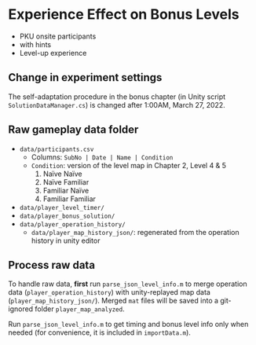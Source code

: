 # Experience Effect on Bonus Levels

- PKU onsite participants
- with hints
- Level-up experience

## Change in experiment settings

The self-adaptation procedure in the bonus chapter (in Unity script `SolutionDataManager.cs`) is changed after 1:00AM, March 27, 2022.

## Raw gameplay data folder

- `data/participants.csv`
    - Columns: `SubNo | Date | Name | Condition`
    - `Condition`: version of the level map in Chapter 2, Level 4 & 5
        1. Naïve Naïve
        2. Naïve Familiar
        3. Familiar Naïve
        4. Familiar Familiar
- `data/player_level_timer/`
- `data/player_bonus_solution/`
- `data/player_operation_history/`
    - `data/player_map_history_json/`: regenerated from the operation history in unity editor

## Process raw data

To handle raw data, **first** run `parse_json_level_info.m` to merge operation data (`player_operation_history`) with unity-replayed map data (`player_map_history_json/`). Merged `mat` files will be saved into a git-ignored folder `player_map_analyzed`. 

Run `parse_json_level_info.m` to get timing and bonus level info only when needed (for convenience, it is included in `importData.m`).

